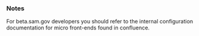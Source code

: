 ### Notes
For beta.sam.gov developers you should refer to the internal configuration documentation for micro front-ends found in confluence.